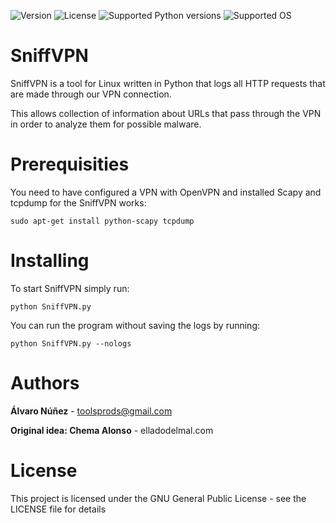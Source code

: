 ![Version](https://img.shields.io/badge/SniffVPN-0.2%20--%20Alfa%20Version-red.svg?style=flat-square)
![License](https://img.shields.io/badge/license-GNU-green.svg?style=flat-square)
![Supported Python versions](https://img.shields.io/badge/python-2.7-blue.svg?style=flat-square)
![Supported OS](https://img.shields.io/badge/Supported%20OS-Linux-yellow.svg?style=flat-square)

# SniffVPN

SniffVPN is a tool for Linux written in Python that logs all HTTP requests that are made through our VPN connection.

This allows collection of information about URLs that pass through the VPN in order to analyze them for possible malware.

Prerequisities
==============

You need to have configured a VPN with OpenVPN and installed Scapy and tcpdump for the SniffVPN works:

```
sudo apt-get install python-scapy tcpdump
```

Installing
==========

To start SniffVPN simply run:

```
python SniffVPN.py
```

You can run the program without saving the logs by running:

```
python SniffVPN.py --nologs
```

Authors
=======

**Álvaro Núñez** - <toolsprods@gmail.com>

**Original idea: Chema Alonso** - elladodelmal.com

License
=======

This project is licensed under the GNU General Public License - see the LICENSE file for details
